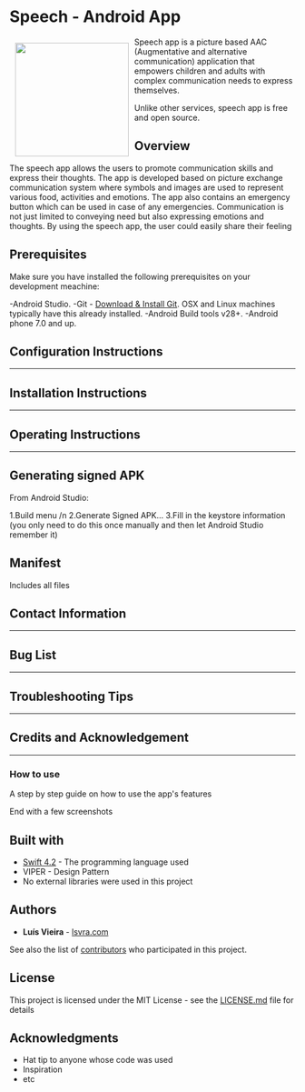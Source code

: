 # Speech - Android App




<img src="https://user-images.githubusercontent.com/59398434/115157760-fb61f800-a058-11eb-864a-3fbf9764abd6.png" align="left"
width="200" hspace="10" vspace="10">


Speech app is a picture based AAC (Augmentative and alternative communication) application that empowers children and adults with complex communication needs to express themselves.

Unlike other services, speech app is free and open source.






## Overview
The speech app allows the users to promote communication skills and express their thoughts. The app is developed based on picture exchange communication system where symbols and images are used to represent various food, activities and emotions. The app also contains an emergency button which can be used in case of any emergencies. Communication is not just limited to conveying need but also expressing emotions and thoughts. By using the speech app, the user could easily share their feeling


## Prerequisites

Make sure you have installed the following prerequisites on your development meachine:

-Android Studio.
-Git - [Download & Install Git](https://git-scm.com/downloads). OSX and Linux machines     typically have this already installed.
-Android Build tools v28+.
-Android phone 7.0 and up.


## Configuration Instructions


---------

## Installation Instructions


------------

## Operating Instructions



---------------

## Generating signed APK
From Android Studio:

1.Build menu /n
2.Generate Signed APK...
3.Fill in the keystore information (you only need to do this once manually and then let Android Studio remember it)
## Manifest

Includes all files



## Contact Information




--------------

## Bug List





----------------

## Troubleshooting Tips




--------------------

## Credits and Acknowledgement






-----------

### How to use

A step by step guide on how to use the app's features

End with a few screenshots

## Built with

* [Swift 4.2](https://developer.apple.com/swift/) - The programming language used
* VIPER - Design Pattern
* No external libraries were used in this project

## Authors

* **Luís Vieira** - [lsvra.com](https://lsvra.com)

See also the list of [contributors](https://github.com/your/project/contributors) who participated in this project.

## License

This project is licensed under the MIT License - see the [LICENSE.md](LICENSE.md) file for details

## Acknowledgments

* Hat tip to anyone whose code was used
* Inspiration
* etc
